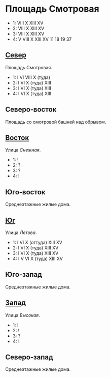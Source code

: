 # Площадь Смотровая

* 1:    VIII    X   XIII    XV
* 2:    VIII    X   XIII    XV
* 3:    VIII    X   XIII    XV
* 4:    V   VIII    X   XIII    XV
        11  18  19  37

## [Север](./590045.md)

Площадь Смотровая.

* 1:    I   VI  VIII    X (туда)
* 2:    I   VI  X (туда)    XIII
* 3:    I   VI  X (туда)    XIII
* 4:    I   VI  X (туда)    XIII

## Северо-восток

Площадь со смотровой башней над обрывом.

## [Восток](./595050.md)

Улица *Снежная*.

* 1:    !
* 2:    ?
* 3:    ?
* 4:    !

## Юго-восток

Среднеэтажные жилые дома.

## [Юг](./590060.md)

Улица *Летова*.

* 1:    I   VI  X (оттуда)  XIII    XV
* 2:    I   VI  X (туда)    XIII    XV
* 3:    I   VI  X (туда)    XIII    XV
* 4:    I   V   VI  X (туда)    XIII    XV

## Юго-запад

Среднеэтажные жилые дома.

## [Запад](./585050.md)

Улица *Высокая*.

* 1:    !
* 2:    !
* 3:    ?
* 4:    !

## Северо-запад

Среднеэтажные жилые дома.
